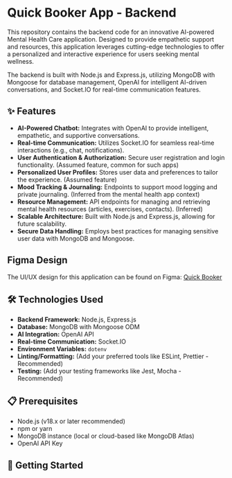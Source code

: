 # Quick Booker App - Backend

This repository contains the backend code for an innovative AI-powered Mental Health Care application. Designed to provide empathetic support and resources, this application leverages cutting-edge technologies to offer a personalized and interactive experience for users seeking mental wellness.

The backend is built with Node.js and Express.js, utilizing MongoDB with Mongoose for database management, OpenAI for intelligent AI-driven conversations, and Socket.IO for real-time communication features.

## ✨ Features

- **AI-Powered Chatbot:** Integrates with OpenAI to provide intelligent, empathetic, and supportive conversations.
- **Real-time Communication:** Utilizes Socket.IO for seamless real-time interactions (e.g., chat, notifications).
- **User Authentication & Authorization:** Secure user registration and login functionality. (Assumed feature, common for such apps)
- **Personalized User Profiles:** Stores user data and preferences to tailor the experience. (Assumed feature)
- **Mood Tracking & Journaling:** Endpoints to support mood logging and private journaling. (Inferred from the mental health app context)
- **Resource Management:** API endpoints for managing and retrieving mental health resources (articles, exercises, contacts). (Inferred)
- **Scalable Architecture:** Built with Node.js and Express.js, allowing for future scalability.
- **Secure Data Handling:** Employs best practices for managing sensitive user data with MongoDB and Mongoose.

## Figma Design

The UI/UX design for this application can be found on Figma:
[Quick Booker](https://www.figma.com/design/EZWcJV7Of9dTenCDljg5bX/Quick-Booker-App?node-id=0-1&p=f&t=rAyowCljy1QoMa2Z-0)

## 🛠️ Technologies Used

- **Backend Framework:** Node.js, Express.js
- **Database:** MongoDB with Mongoose ODM
- **AI Integration:** OpenAI API
- **Real-time Communication:** Socket.IO
- **Environment Variables:** `dotenv`
- **Linting/Formatting:** (Add your preferred tools like ESLint, Prettier - Recommended)
- **Testing:** (Add your testing frameworks like Jest, Mocha - Recommended)

## 📋 Prerequisites

- Node.js (v18.x or later recommended)
- npm or yarn
- MongoDB instance (local or cloud-based like MongoDB Atlas)
- OpenAI API Key

## 🚀 Getting Started
